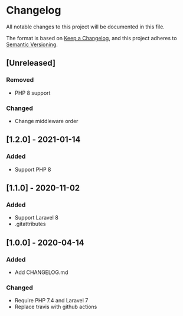 # Changelog

All notable changes to this project will be documented in this file.

The format is based on [Keep a Changelog](https://keepachangelog.com/en/1.0.0/),
and this project adheres to [Semantic Versioning](https://semver.org/spec/v2.0.0.html).

## [Unreleased]

### Removed
- PHP 8 support

### Changed
- Change middleware order

## [1.2.0] - 2021-01-14

### Added
- Support PHP 8

## [1.1.0] - 2020-11-02

### Added
- Support Laravel 8
- .gitattributes

## [1.0.0] - 2020-04-14

### Added
- Add CHANGELOG.md

### Changed
- Require PHP 7.4 and Laravel 7
- Replace travis with github actions
